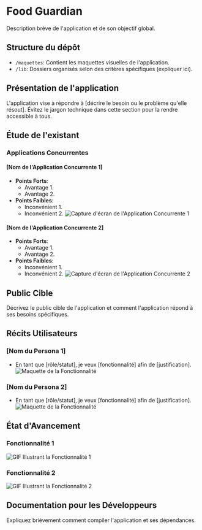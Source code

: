 # Food Guardian

Description brève de l'application et de son objectif global.

## Structure du dépôt

- `/maquettes`: Contient les maquettes visuelles de l'application.
- `/lib`: Dossiers organisés selon des critères spécifiques (expliquer ici).

## Présentation de l'application

L'application vise à répondre à [décrire le besoin ou le problème qu'elle résout]. Évitez le jargon technique dans cette section pour la rendre accessible à tous.

## Étude de l'existant

### Applications Concurrentes

#### [Nom de l'Application Concurrente 1]
- **Points Forts**:
  - Avantage 1.
  - Avantage 2.
- **Points Faibles**:
  - Inconvénient 1.
  - Inconvénient 2.
![Capture d'écran de l'Application Concurrente 1](lien_vers_capture_ecran_1)

#### [Nom de l'Application Concurrente 2]
- **Points Forts**:
  - Avantage 1.
  - Avantage 2.
- **Points Faibles**:
  - Inconvénient 1.
  - Inconvénient 2.
![Capture d'écran de l'Application Concurrente 2](lien_vers_capture_ecran_2)

## Public Cible

Décrivez le public cible de l'application et comment l'application répond à ses besoins spécifiques.

## Récits Utilisateurs

### [Nom du Persona 1]
- En tant que [rôle/statut], je veux [fonctionnalité] afin de [justification].
![Maquette de la Fonctionnalité](lien_vers_maquette)

### [Nom du Persona 2]
- En tant que [rôle/statut], je veux [fonctionnalité] afin de [justification].
![Maquette de la Fonctionnalité](lien_vers_maquette)

## État d'Avancement

### Fonctionnalité 1
![GIF Illustrant la Fonctionnalité 1](lien_vers_gif)

### Fonctionnalité 2
![GIF Illustrant la Fonctionnalité 2](lien_vers_gif)

## Documentation pour les Développeurs

Expliquez brièvement comment compiler l'application et ses dépendances.

